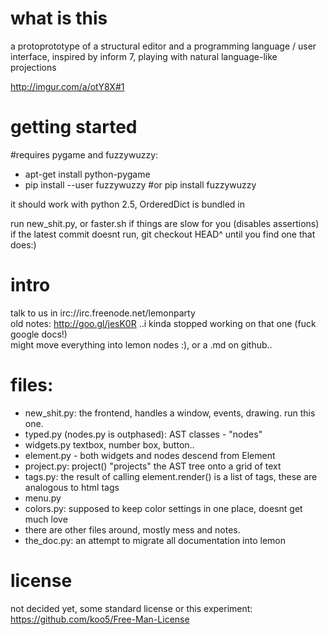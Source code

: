 what is this
===
a protoprototype of a structural editor and a programming language / user interface, inspired by inform 7, playing with natural language-like projections

<http://imgur.com/a/otY8X#1>




getting started
===
\#requires pygame and fuzzywuzzy:

* apt-get install python-pygame
* pip install --user fuzzywuzzy #or pip install fuzzywuzzy

it should work with python 2.5, OrderedDict is bundled in

run new_shit.py, or faster.sh if things are slow for you (disables assertions)    
if the latest commit doesnt run, git checkout HEAD^ until you find one that does:)




intro
===
talk to us in irc://irc.freenode.net/lemonparty  
old notes:  http://goo.gl/jesK0R ..i kinda stopped working on that one (fuck google docs!)  
might move everything into lemon nodes :), or a .md on github..  



files:
===
* new_shit.py: the frontend, handles a window, events, drawing. run this one.
* typed.py (nodes.py is outphased): AST classes - "nodes"
* widgets.py textbox, number box, button..
* element.py - both widgets and nodes descend from Element
* project.py: project() "projects" the AST tree onto a grid of text
* tags.py: the result of calling element.render() is a list of tags, these are analogous to html tags
* menu.py
* colors.py: supposed to keep color settings in one place, doesnt get much love
* there are other files around, mostly mess and notes. 
* the_doc.py: an attempt to migrate all documentation into lemon



license
===
not decided yet, some standard license or this experiment: <https://github.com/koo5/Free-Man-License> 



